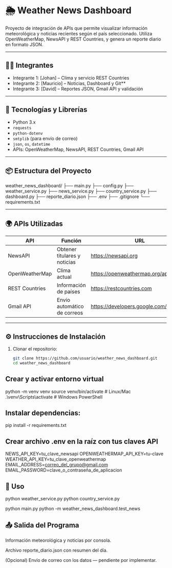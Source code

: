 # 🌦️ Weather News Dashboard

Proyecto de integración de APIs que permite visualizar información meteorológica y noticias recientes según el país seleccionado. Utiliza OpenWeatherMap, NewsAPI y REST Countries, y genera un reporte diario en formato JSON.

---

## 🧑‍💻 Integrantes

- Integrante 1: [Johan] – Clima y servicio REST Countries  
- Integrante 2: [Mauricio] – Noticias, Dashboard y Git**  
- Integrante 3: [David] – Reportes JSON, Gmail API y validación  

---

## 🧰 Tecnologías y Librerías

- Python 3.x  
- `requests`  
- `python-dotenv`  
- `smtplib` (para envío de correo)  
- `json`, `os`, `datetime`  
- APIs: OpenWeatherMap, NewsAPI, REST Countries, Gmail API  

---

## 📦 Estructura del Proyecto

weather_news_dashboard/
├── main.py
├── config.py
├── weather_service.py
├── news_service.py
├── country_service.py
├── dashboard.py
├── reporte_diario.json
├── .env
├── .gitignore
└── requirements.txt



---

## 🌍 APIs Utilizadas

| API             | Función                          | URL                                               |
|-----------------|---------------------------------|--------------------------------------------------|
| NewsAPI         | Obtener titulares y noticias     | https://newsapi.org                              |
| OpenWeatherMap  | Clima actual                    | https://openweathermap.org/api                   |
| REST Countries  | Información de países            | https://restcountries.com                         |
| Gmail API       | Envío automático de correos      | https://developers.google.com/gmail/api          |

---

## ⚙️ Instrucciones de Instalación

1. Clonar el repositorio:
   ```bash
   git clone https://github.com/usuario/weather_news_dashboard.git
   cd weather_news_dashboard


## Crear y activar entorno virtual

python -m venv venv
source venv/bin/activate  # Linux/Mac
.\venv\Scripts\activate   # Windows PowerShell

## Instalar dependencias:
pip install -r requirements.txt

## Crear archivo .env en la raíz con tus claves API
NEWS_API_KEY=tu_clave_newsapi
OPENWEATHERMAP_API_KEY=tu-clave
WEATHER_API_KEY=tu_clave_openweathermap
EMAIL_ADDRESS=correo_del_grupo@gmail.com
EMAIL_PASSWORD=clave_o_contraseña_de_aplicacion

## 🚀 Uso
python weather_service.py
python country_service.py

python main.py
python -m weather_news_dashboard.test_news

## 📤 Salida del Programa
Información meteorológica y noticias por consola.

Archivo reporte_diario.json con resumen del día.

(Opcional) Envío de correo con los datos — pendiente por implementar.




